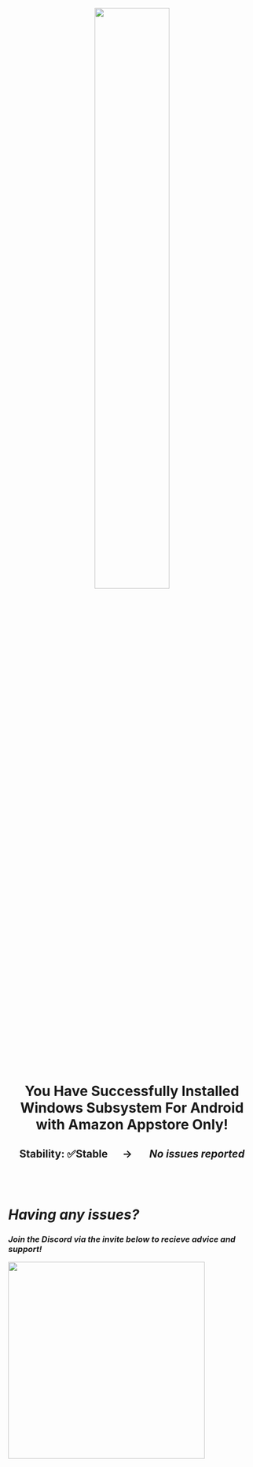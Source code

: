 <p align="center"><picture><img src="https://github.com/MustardChef/WSABuilds/assets/68516357/f700076a-27f0-47bb-89da-c5703732a055" width="55%" height="55%"/></p>



<h1><p align="center">You Have Successfully Installed Windows Subsystem For Android with Amazon Appstore Only!</p></h1>
<h2><p align="center">Stability: ✅Stable &nbsp; &nbsp; &nbsp;→ &nbsp; &nbsp; &nbsp; <i><b>No issues reported<i><b></p></h2>

<br>
<br>


# Having any issues?

### Join the Discord via the invite below to recieve advice and support!
[<img align="left" src="https://invidget.switchblade.xyz/2thee7zzHZ" style="width: 400px;"/>](https://discord.gg/2thee7zzHZ)

